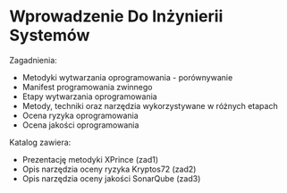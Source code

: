 # Wprowadzenie Do Inżynierii Systemów

Zagadnienia:
* Metodyki wytwarzania oprogramowania - porównywanie
* Manifest programowania zwinnego
* Etapy wytwarzania oprogramowania
* Metody, techniki oraz narzędzia wykorzystywane w różnych etapach
* Ocena ryzyka oprogramowania
* Ocena jakości oprogramowania

Katalog zawiera:
* Prezentację metodyki XPrince (zad1)
* Opis narzędzia oceny ryzyka Kryptos72 (zad2)
* Opis narzędzia oceny jakości SonarQube (zad3)
